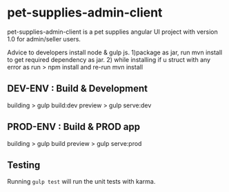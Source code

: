 # pet-supplies-admin-client

pet-supplies-admin-client is a pet supplies angular UI project with version 1.0 for admin/seller users.

Advice to developers install node & gulp js.
1)package as jar, run mvn install to get required dependency as jar.
2) while installing if u struct with any error as 
 run > npm install and re-run mvn install
 
 
## DEV-ENV : Build & Development
building > gulp build:dev
preview > gulp serve:dev


## PROD-ENV : Build & PROD app
building > gulp build
preview > gulp serve:prod

## Testing

Running `gulp test` will run the unit tests with karma.
